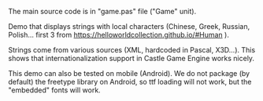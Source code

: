 The main source code is in "game.pas" file ("Game" unit).

Demo that displays strings with local characters
(Chinese, Greek, Russian, Polish...
first 3 from https://helloworldcollection.github.io/#Human ).

Strings come from various sources (XML, hardcoded in Pascal, X3D...).
This shows that internationalization support in Castle Game Engine works nicely.

This demo can also be tested on mobile (Android).
We do not package (by default) the freetype library on Android,
so ttf loading will not work, but the "embedded" fonts will work.
